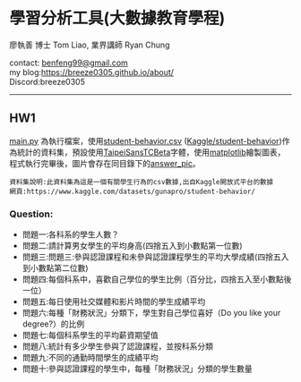 # 學習分析工具(大數據教育學程)

廖執善 博士 Tom Liao, 業界講師 Ryan Chung

contact: benfeng99@gmail.com  
my blog:https://breeze0305.github.io/about/  
Discord:breeze0305

***
## HW1

[main.py](https://github.com/breeze0305/LATIA112-2/blob/main/HW1/main.py) 為執行檔案，使用[student-behavior.csv](https://github.com/breeze0305/LATIA112-2/blob/main/HW1/student-behavior.csv) ([Kaggle/student-behavior](https://www.kaggle.com/datasets/gunapro/student-behavior/))作為統計的資料集，預設使用[TaipeiSansTCBeta](https://github.com/breeze0305/LATIA112-2/blob/main/HW1/TaipeiSansTCBeta-Regular.ttf)字體，使用[matplotlib](https://matplotlib.org/)繪製圖表，程式執行完畢後，圖片會存在同目錄下的[answer_pic](https://github.com/breeze0305/LATIA112-2/tree/main/HW1/answer_pic)。

```
資料集說明:此資料集為這是一個有關學生行為的csv數據,出自Kaggle開放式平台的數據  
網頁:https://www.kaggle.com/datasets/gunapro/student-behavior/
```

### Question:
- 問題一:各科系的學生人數？
- 問題二:請計算男女學生的平均身高(四捨五入到小數點第一位數)
- 問題三:問題三:參與認證課程和未參與認證課程學生的平均大學成績(四捨五入到小數點第二位數)
- 問題四:每個科系中，喜歡自己學位的學生比例（百分比，四捨五入至小數點後一位）
- 問題五:每日使用社交媒體和影片時間的學生成績平均
- 問題六:每種「財務狀況」分類下，學生對自己學位喜好（Do you like your degree?）的比例
- 問題七:每個科系學生的平均薪資期望值
- 問題八:統計有多少學生參與了認證課程，並按科系分類
- 問題九:不同的通勤時間學生的成績平均
- 問題十:參與認證課程的學生中，每種「財務狀況」分類的學生數量
